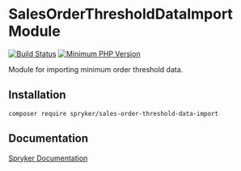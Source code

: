 # SalesOrderThresholdDataImport Module
[![Build Status](https://travis-ci.org/spryker/sales-order-threshold-data-import.svg)](https://travis-ci.org/spryker/sales-order-threshold-data-import)
[![Minimum PHP Version](https://img.shields.io/badge/php-%3E%3D%207.3-8892BF.svg)](https://php.net/)

Module for importing minimum order threshold data.

## Installation

```
composer require spryker/sales-order-threshold-data-import
```

## Documentation

[Spryker Documentation](https://academy.spryker.com/developing_with_spryker/module_guide/modules.html)

